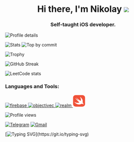 <h1 align="center">Hi there, I'm Nikolay</a> 
<img src="https://github.com/blackcater/blackcater/raw/main/images/Hi.gif" height="32"/></h1>
<h3 align="center">Self-taught iOS developer.</h3>

![Profile details](https://github-profile-summary-cards.vercel.app/api/cards/profile-details?username=ClearCut3000&theme=github_dark)

![Stats](https://github-profile-summary-cards.vercel.app/api/cards/stats?username=ClearCut3000&theme=github_dark)
![Top by commit](https://github-profile-summary-cards.vercel.app/api/cards/repos-per-language?username=ClearCut3000&theme=github_dark)


![Trophy](https://github-profile-trophy.vercel.app/?username=ClearCut3000&theme=onedark&rank=SSS,SS,S,AAA,AA,A,B,C&margin-w=18&row=1)

![GitHub Streak](https://github-readme-streak-stats.herokuapp.com/?user=ClearCut3000&theme=dark)

![LeetCode stats](https://leetcode-stats-six.vercel.app/api?username=ClearCut3000&theme=dark)


<h3 align="left">Languages and Tools:</h3>
<p align="left"> <a href="https://firebase.google.com/" target="_blank" rel="noreferrer"> <img src="https://www.vectorlogo.zone/logos/firebase/firebase-icon.svg" alt="firebase" width="40" height="40"/> </a> <a href="https://developer.apple.com/library/archive/documentation/Cocoa/Conceptual/ProgrammingWithObjectiveC/Introduction/Introduction.html" target="_blank" rel="noreferrer"> <img src="https://www.vectorlogo.zone/logos/apple_objectivec/apple_objectivec-icon.svg" alt="objectivec" width="40" height="40"/> </a> <a href="https://realm.io/" target="_blank" rel="noreferrer"> <img src="https://raw.githubusercontent.com/bestofjs/bestofjs-webui/8665e8c267a0215f3159df28b33c365198101df5/public/logos/realm.svg" alt="realm" width="40" height="40"/> </a> <a href="https://developer.apple.com/swift/" target="_blank" rel="noreferrer"> <img src="https://raw.githubusercontent.com/devicons/devicon/master/icons/swift/swift-original.svg" alt="swift" width="40" height="40"/> </a> </p>


![Profile views](https://komarev.com/ghpvc/?username=ClearCut3000)

[![Telegram](https://img.shields.io/badge/Telegram-2CA5E0?style=for-the-badge&logo=telegram&logoColor=white)](https://t.me/GoFkYrSf)
[![Gmail](https://img.shields.io/badge/Gmail-D14836?style=for-the-badge&logo=gmail&logoColor=white)](mailto:nikitin.nikolay.v@gmail.com)

[![Typing SVG](https://readme-typing-svg.herokuapp.com?size=9&color=1874F7&lines=Probably+start+coding+for+food+soon...)](https://git.io/typing-svg)
